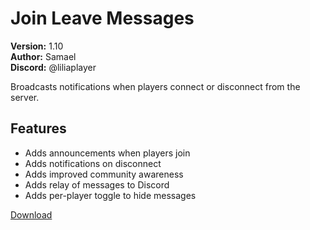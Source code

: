 # Join Leave Messages

**Version:** 1.10  
**Author:** Samael  
**Discord:** @liliaplayer  

Broadcasts notifications when players connect or disconnect from the server.

## Features

- Adds announcements when players join
- Adds notifications on disconnect
- Adds improved community awareness
- Adds relay of messages to Discord
- Adds per-player toggle to hide messages

[Download](https://github.com/LiliaFramework/Modules/raw/refs/heads/gh-pages/joinleavemessages.zip)
